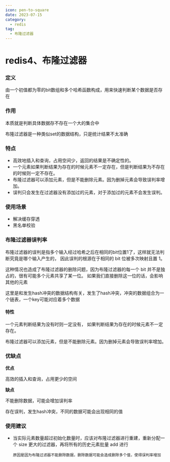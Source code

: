 ```yaml
---
icon: pen-to-square
date: 2023-07-15
category:
  - redis
tag:
  - 布隆过滤器
---
```


# redis4、布隆过滤器

### 定义

由一个初值都为零的bit数组和多个哈希函数构成，用来快速判断某个数据是否存在

### 作用

本质就是判断具体数据存不存在一个大的集合中

布隆过滤器是一种类似set的数据结构，只是统计结果不太准确

### 特点

- 高效地插入和查询，占用空间少，返回的结果是不确定性的。
- 一个元素如果判断结果为存在的时候元素不一定存在，但是判断结果为不存在的时候则一定不存在。
- 布隆过滤器可以添加元素，但是不能删除元素。因为删掉元素会导致误判率增加。
- 误判只会发生在过滤器没有添加过的元素，对于添加过的元素不会发生误判。

### 使用场景

- 解决缓存穿透
- 黑名单校验

### 布隆过滤器误判率

布隆过滤器的误判是指多个输入经过哈希之后在相同的bit位置1了，这样就无法判断究竟是哪个输入产生的，
因此误判的根源在于相同的 bit 位被多次映射且置 1。

这种情况也造成了布隆过滤器的删除问题，因为布隆过滤器的每一个 bit 并不是独占的，很有可能多个元素共享了某一位。
如果我们直接删除这一位的话，会影响其他的元素

这里是和发生hash冲突的数据结构有关，发生了hash冲突，冲突的数据组合为一个链表，一个key可能对应着多个数据

#### 特性

一个元素判断结果为没有时则一定没有，
如果判断结果为存在的时候元素不一定存在。

布隆过滤器可以添加元素，但是不能删除元素。因为删掉元素会导致误判率增加。

### 优缺点

**优点**

高效的插入和查询，占用更少的空间

**缺点**

不能删除数据，可能会增加误判率

存在误判，发生hash冲突，不同的数据可能会出现相同的值

### 使用建议

- 当实际元素数量超过初始化数量时，应该对布隆过滤器进行重建，重新分配一个 size 更大的过滤器，再将所有的历史元素批量 add 进行

  ```
  原因是因为布隆过滤器不能删除数据，删除数据可能会造成删除多个值，使得误判率增加
  ```

  

